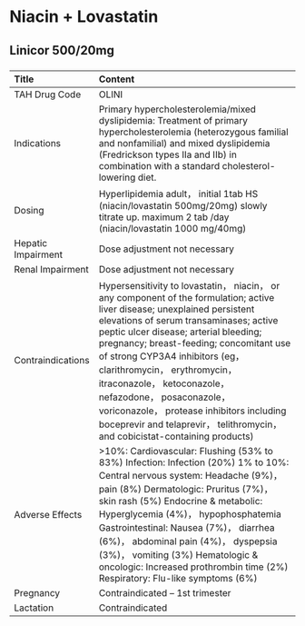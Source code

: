 # Niacin + Lovastatin

## Linicor 500/20mg

##### 

| Title              | Content                                                                                                                                                                                                                                                                                                                                                                                                                                                                                                            |
|:-------------------|:-------------------------------------------------------------------------------------------------------------------------------------------------------------------------------------------------------------------------------------------------------------------------------------------------------------------------------------------------------------------------------------------------------------------------------------------------------------------------------------------------------------------|
| TAH Drug Code      | OLINI                                                                                                                                                                                                                                                                                                                                                                                                                                                                                                              |
| Indications        | Primary hypercholesterolemia/mixed dyslipidemia: Treatment of primary hypercholesterolemia (heterozygous familial and nonfamilial) and mixed dyslipidemia (Fredrickson types IIa and IIb) in combination with a standard cholesterol-lowering diet.                                                                                                                                                                                                                                                                |
| Dosing             | Hyperlipidemia adult， initial 1tab HS (niacin/lovastatin 500mg/20mg) slowly titrate up. maximum 2 tab /day (niacin/lovastatin 1000 mg/40mg)                                                                                                                                                                                                                                                                                                                                                                       |
| Hepatic Impairment | Dose adjustment not necessary                                                                                                                                                                                                                                                                                                                                                                                                                                                                                      |
| Renal Impairment   | Dose adjustment not necessary                                                                                                                                                                                                                                                                                                                                                                                                                                                                                      |
| Contraindications  | Hypersensitivity to lovastatin， niacin， or any component of the formulation; active liver disease; unexplained persistent elevations of serum transaminases; active peptic ulcer disease; arterial bleeding; pregnancy; breast-feeding; concomitant use of strong CYP3A4 inhibitors (eg， clarithromycin， erythromycin， itraconazole， ketoconazole， nefazodone， posaconazole， voriconazole， protease inhibitors including boceprevir and telaprevir， telithromycin， and cobicistat-containing products) |
| Adverse Effects    | >10%: Cardiovascular: Flushing (53% to 83%) Infection: Infection (20%) 1% to 10%: Central nervous system: Headache (9%)， pain (8%) Dermatologic: Pruritus (7%)， skin rash (5%) Endocrine & metabolic: Hyperglycemia (4%)， hypophosphatemia Gastrointestinal: Nausea (7%)， diarrhea (6%)， abdominal pain (4%)， dyspepsia (3%)， vomiting (3%) Hematologic & oncologic: Increased prothrombin time (2%) Respiratory: Flu-like symptoms (6%)                                                                    |
| Pregnancy          | Contraindicated – 1st trimester                                                                                                                                                                                                                                                                                                                                                                                                                                                                                    |
| Lactation          | Contraindicated                                                                                                                                                                                                                                                                                                                                                                                                                                                                                                    |

